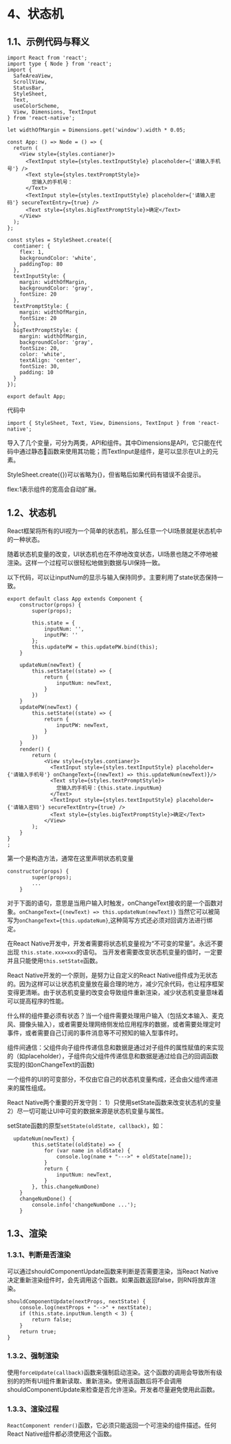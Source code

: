 # 4、状态机

## 1.1、示例代码与释义

```react-native
import React from 'react';
import type { Node } from 'react';
import {
  SafeAreaView,
  ScrollView,
  StatusBar,
  StyleSheet,
  Text,
  useColorScheme,
  View, Dimensions, TextInput
} from 'react-native';

let widthOfMargin = Dimensions.get('window').width * 0.05;

const App: () => Node = () => {
  return (
    <View style={styles.contianer}>
      <TextInput style={styles.textInputStyle} placeholder={'请输入手机号'} />
      <Text style={styles.textPromptStyle}>
        您输入的手机号：
      </Text>
      <TextInput style={styles.textInputStyle} placeholder={'请输入密码'} secureTextEntry={true} />
      <Text style={styles.bigTextPromptStyle}>确定</Text>
    </View>
  );
};

const styles = StyleSheet.create({
  contianer: {
    flex: 1,
    backgroundColor: 'white',
    paddingTop: 80
  },
  textInputStyle: {
    margin: widthOfMargin,
    backgroundColor: 'gray',
    fontSize: 20
  },
  textPromptStyle: {
    margin: widthOfMargin,
    fontSize: 20
  },
  bigTextPromptStyle: {
    margin: widthOfMargin,
    backgroundColor: 'gray',
    fontSize: 20,
    color: 'white',
    textAlign: 'center',
    fontSize: 30,
    padding: 10
  }
});

export default App;
```

代码中

```react-native
import { StyleSheet, Text, View, Dimensions, TextInput } from 'react-native';
```

导入了几个变量，可分为两类，API和组件。其中Dimensions是API，它只能在代码中通过静态函数来使用其功能；而TextInput是组件，是可以显示在UI上的元素。

StyleSheet.create({})可以省略为{}，但省略后如果代码有错误不会提示。

flex:1表示组件的宽高会自动扩展。

## 1.2、状态机

React框架将所有的UI视为一个简单的状态机，那么任意一个UI场景就是状态机中的一种状态。

随着状态机变量的改变，UI状态机也在不停地改变状态，UI场景也随之不停地被渲染。这样一个过程可以很轻松地做到数据与UI保持一致。


以下代码，可以让inputNum的显示与输入保持同步。主要利用了state状态保持一致。

```react-native
export default class App extends Component {
    constructor(props) {
        super(props);

        this.state = {
            inputNum: '',
            inputPW: ''
        };
        this.updatePW = this.updatePW.bind(this);
    }

    updateNum(newText) {
        this.setState((state) => {
            return {
                inputNum: newText,
            }
        })
    }
    updatePW(newText) {
        this.setState((state) => {
            return {
                inputPW: newText,
            }
        })
    }
    render() {
        return (
            <View style={styles.contianer}>
              <TextInput style={styles.textInputStyle} placeholder={'请输入手机号'} onChangeText={(newText) => this.updateNum(newText)}/>
              <Text style={styles.textPromptStyle}>
                您输入的手机号：{this.state.inputNum}
              </Text>
              <TextInput style={styles.textInputStyle} placeholder={'请输入密码'} secureTextEntry={true} />
              <Text style={styles.bigTextPromptStyle}>确定</Text>
            </View>
        );
    }
}
;
```

第一个是构造方法，通常在这里声明状态机变量

```react-native
constructor(props) {
        super(props);
        ...
    }
```

对于下面的语句，意思是当用户输入时触发，onChangeText接收的是一个函数对象。`onChangeText={(newText) => this.updateNum(newText)}`
当然它可以被简写为` onChangeText={this.updateNum} `,这种简写方式还必须对回调方法进行绑定。

在React Native开发中，开发者需要将状态机变量视为“不可变的常量”。永远不要出现 `this.state.xxx=xxx`的语句。
当开发者需要改变状态机变量的值时，一定要并且只能使用`this.setState`函数。

React Native开发的一个原则，是努力让自定义的React Native组件成为无状态的。因为这样可以让状态机变量放在最合理的地方，减少冗余代码，也让程序框架变得更清晰。由于状态机变量的改变会导致组件重新渲染，减少状态机变量意味着可以提高程序的性能。

什么样的组件要必须有状态？当一个组件需要处理用户输入（包括文本输入、麦克风、摄像头输入），或者需要处理网络侧发给应用程序的数据，或者需要处理定时事件，或者需要自己订阅的事件消息等不可预知的输入型事件时。

组件间通信：父组件向子组件传递信息和数据是通过对子组件的属性赋值的来实现的（如placeholder），子组件向父组件传递信息和数据是通过给自己的回调函数实现的(如onChangeText的函数)

一个组件的UI的可变部分，不仅由它自己的状态机变量构成，还会由父组传递进来的属性组成。

React Native两个重要的开发守则：
1）只使用setState函数来改变状态机的变量
2）尽一切可能让UI中可变的数据来源是状态机变量与属性。

setState函数的原型`setState(oldState, callback)`，如：

```react-native
  updateNum(newText) {
        this.setState((oldState) => {
            for (var name in oldState) {
                console.log(name + "--->" + oldState[name]);
            }
            return {
                inputNum: newText,
            }
        }, this.changeNumDone)
    }
    changeNumDone() {
        console.info('changeNumDone ...');
    }
```

## 1.3、渲染

### 1.3.1、判断是否渲染

可以通过shouldComponentUpdate函数来判断是否需要渲染，当React Native决定重新渲染组件时，会先调用这个函数。如果函数返回false，则RN将放弃渲染。

```react-native
shouldComponentUpdate(nextProps, nextState) {
    console.log(nextProps + "-->" + nextState);
    if (this.state.inputNum.length < 3) {
        return false;
    }
    return true;
}
```

### 1.3.2、强制渲染

使用`forceUpdate(callback)`函数来强制启动渲染。这个函数的调用会导致所有级别的的所有UI组件重新读取、重新渲染。使用该函数后将不会调用shouldComponentUpdate来检查是否允许渲染。开发者尽量避免使用此函数。

### 1.3.3、渲染过程

`ReactComponent render()`函数，它必须只能返回一个可渲染的组件描述。任何React Native组件都必须使用这个函数。



